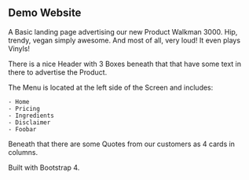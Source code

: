 ## Demo Website

A Basic landing page advertising our new Product Walkman 3000.
Hip, trendy, vegan simply awesome.
And most of all, very loud!
It even plays Vinyls!

There is a nice Header with 3 Boxes beneath that that have some text in there to advertise the Product.

The Menu is located at the left side of the Screen and includes:

    - Home
    - Pricing
    - Ingredients
    - Disclaimer
    - Foobar

Beneath that there are some Quotes from our customers as 4 cards in columns.

Built with Bootstrap 4.
